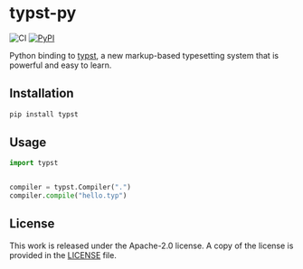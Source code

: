 # typst-py

![CI](https://github.com/messense/typst-py/workflows/CI/badge.svg)
[![PyPI](https://img.shields.io/pypi/v/typst.svg)](https://pypi.org/project/typst)

Python binding to [typst](https://github.com/typst/typst),
a new markup-based typesetting system that is powerful and easy to learn.

## Installation

```bash
pip install typst
```

## Usage

```python
import typst


compiler = typst.Compiler(".")
compiler.compile("hello.typ")
```

## License

This work is released under the Apache-2.0 license. A copy of the license is provided in the [LICENSE](./LICENSE) file.
